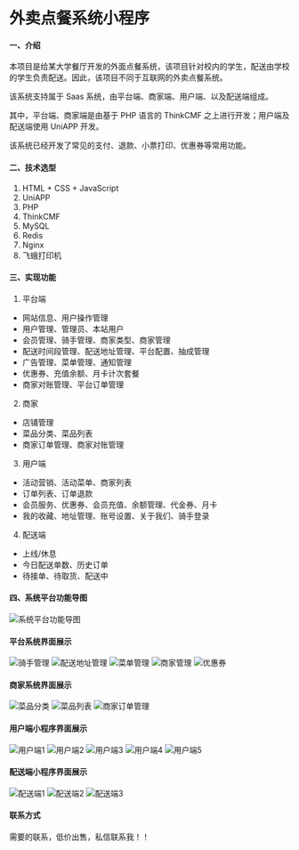 # 外卖点餐系统小程序

#### 一、介绍

本项目是给某大学餐厅开发的外面点餐系统，该项目针对校内的学生，配送由学校的学生负责配送。因此，该项目不同于互联网的外卖点餐系统。

该系统支持属于 Saas 系统，由平台端、商家端、用户端、以及配送端组成。

其中，平台端、商家端是由基于 PHP 语言的 ThinkCMF 之上进行开发；用户端及配送端使用 UniAPP 开发。

该系统已经开发了常见的支付、退款、小票打印、优惠券等常用功能。



#### 二、技术选型

1. HTML + CSS + JavaScript
2. UniAPP
3. PHP
4. ThinkCMF
5. MySQL
6. Redis
7. Nginx
8. 飞蛾打印机

#### 三、实现功能

1. 平台端
- 网站信息、用户操作管理
- 用户管理、管理员、本站用户
- 会员管理、骑手管理、商家类型、商家管理
- 配送时间段管理、配送地址管理、平台配置、抽成管理
- 广告管理、菜单管理、通知管理
- 优惠券、充值余额、月卡计次套餐
- 商家对账管理、平台订单管理

2. 商家
- 店铺管理
- 菜品分类、菜品列表
- 商家订单管理、商家对账管理

3. 用户端
- 活动营销、活动菜单、商家列表
- 订单列表、订单退款
- 会员服务、优惠券、会员充值、余额管理、代金券、月卡
- 我的收藏、地址管理、账号设置、关于我们、骑手登录

4. 配送端
- 上线/休息
- 今日配送单数、历史订单
- 待接单、待取货、配送中


#### 四、系统平台功能导图

![系统平台功能导图](./images/校园餐厅外卖平台.png)


#### 平台系统界面展示

![骑手管理](./images/platform/骑手管理.png)
![配送地址管理](./images/platform/配送地址管理.png)
![菜单管理](./images/platform/菜单管理.png)
![商家管理](./images/platform/商家管理.png)
![优惠券](./images/platform/优惠券.png)


#### 商家系统界面展示

![菜品分类](./images/store/菜品分类.png)
![菜品列表](./images/store/菜品列表.png)
![商家订单管理](./images/store/商家订单管理.png)


#### 用户端小程序界面展示

![用户端1](./images/customer/用户端1.png)
![用户端2](./images/customer/用户端2.png)
![用户端3](./images/customer/用户端3.png)
![用户端4](./images/customer/用户端4.png)
![用户端5](./images/customer/用户端5.png)


#### 配送端小程序界面展示

![配送端1](./images/distribution/配送端1.png)
![配送端2](./images/distribution/配送端2.png)
![配送端3](./images/distribution/配送端3.png)


#### 联系方式

需要的联系，低价出售，私信联系我！！

